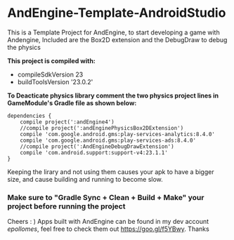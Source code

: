 # AndEngine-Template-AndroidStudio
This is a Template Project for AndEngine, to start developing a game with Andengine, Included are the Box2D extension and the DebugDraw to debug the physics

**This project is compiled with:**
* compileSdkVersion 23
* buildToolsVersion '23.0.2'

**To Deacticate physics library comment the two physics project lines in GameModule's Gradle file as shown below:**
```
dependencies {
    compile project(':andEngine4')
    //compile project(':andEnginePhysicsBox2DExtension')
    compile 'com.google.android.gms:play-services-analytics:8.4.0'
    compile 'com.google.android.gms:play-services-ads:8.4.0'
    //compile project(':AndEngineDebugDrawExtension')
    compile 'com.android.support:support-v4:23.1.1'
}
```

Keeping the lirary and not using them causes your apk to have a bigger size, and cause building and running to become slow.

### Make sure to "Gradle Sync + Clean + Build + Make" your project before running the project

Cheers : )
Apps built with AndEngine can be found in my dev account *epollomes*, feel free to check them out https://goo.gl/f5YBwy. Thanks 
